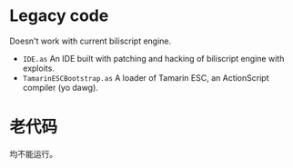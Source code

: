Legacy code
===========

Doesn't work with current biliscript engine. 

- `IDE.as` An IDE built with patching and hacking of biliscript engine with exploits.
- `TamarinESCBootstrap.as` A loader of Tamarin ESC, an ActionScript compiler (yo dawg).

老代码
======

均不能运行。

